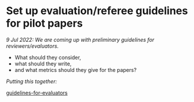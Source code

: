 # Set up evaluation/referee guidelines for pilot papers

_9 Jul 2022: We are coming up with preliminary guidelines for reviewers/evaluators._&#x20;

* What should they consider,
* what should they write,&#x20;
* and what metrics should they give for the papers?

_Putting this together:_

[guidelines-for-evaluators](../policies-projects-evaluation-workflow/policies-evaluation/guidelines-for-evaluators/ "mention")

